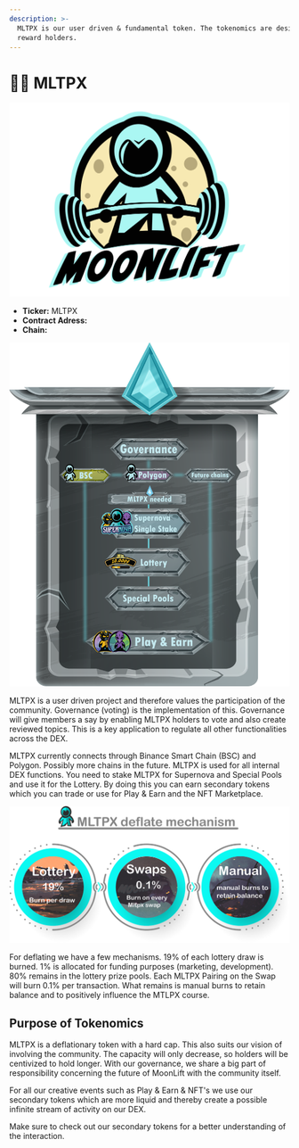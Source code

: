 ```yaml
---
description: >-
  MLTPX is our user driven & fundamental token. The tokenomics are designed to
  reward holders.
---
```


# 👩‍🚀 MLTPX

![](../.gitbook/assets/moonlift-logo-2.2-png.png)

* **Ticker:** MLTPX
* **Contract Adress:**
* **Chain:**

![](../.gitbook/assets/mltpx-governance.png)

MLTPX is a user driven project and therefore values the participation of the community. Governance \(voting\) is the implementation of this. Governance will give members a say by enabling MLTPX holders to vote and also create reviewed topics. This is a key application to regulate all other functionalities across the DEX.

MLTPX currently connects through Binance Smart Chain \(BSC\) and Polygon. Possibly more chains in the future. MLTPX is used for all internal DEX functions. You need to stake MLTPX for Supernova and Special Pools and use it for the Lottery. By doing this you can earn secondary tokens which you can trade or use for Play & Earn and the NFT Marketplace.

![](../.gitbook/assets/deflate-mechanism.png)



For deflating we have a few mechanisms. 19% of each lottery draw is burned. 1% is allocated for funding purposes \(marketing, development\). 80% remains in the lottery prize pools. Each MLTPX Pairing on the Swap will burn 0.1% per transaction. What remains is manual burns to retain balance and to positively influence the MTLPX course.

## Purpose of Tokenomics

MLTPX is a deflationary token with a hard cap. This also suits our vision of involving the community. The capacity will only decrease, so holders will be centivized to hold longer. With our governance, we share a big part of responsibility concerning the future of MoonLift with the community itself. 

For all our creative events such as Play & Earn & NFT's we use our secondary tokens which are more liquid and thereby create a possible infinite stream of activity on our DEX.

Make sure to check out our secondary tokens for a better understanding of the interaction.  




